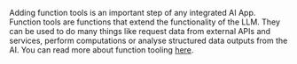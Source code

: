 Adding function tools is an important step of any integrated AI App. Function tools are functions that extend the functionality of the LLM. They can be used to do many things like request data from external APIs and services, perform computations or analyse structured data outputs from the AI. You can read more about function tooling [here](../build/function_tools.md).
